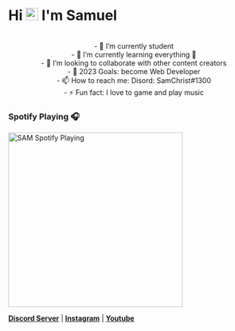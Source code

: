 ### <h1 align="left">Hi <img src="https://media.giphy.com/media/hvRJCLFzcasrR4ia7z/giphy.gif" width="25px"> I'm Samuel</h1>

<p align="center">
<br> - 🔭 I’m currently student 
<br> - 🌱 I’m currently learning everything 🤣
<br> - 👯 I’m looking to collaborate with other content creators
<br> - 🥅 2023 Goals: become Web Developer
<br> - 📫 How to reach me: Disord: SamChrist#1300
<br> - ⚡ Fun fact: I love to game and play music
</p>

### Spotify Playing 🎧

[<img src="https://now-playing-codestackr.vercel.app/api/spotify-playing" alt="SAM Spotify Playing" width="350" />](https://open.spotify.com/user/swyqyimdc12jajde4vpwd2x1b)


<p align="left">
  <strong><a href="https://www.discord.io/samchrist">Discord Server</a></strong> |
  <strong><a href="https://www.instagram.com/samuelchistz/">Instagram</a></strong> |
  <strong><a href="#">Youtube</a></strong>
 </p>
